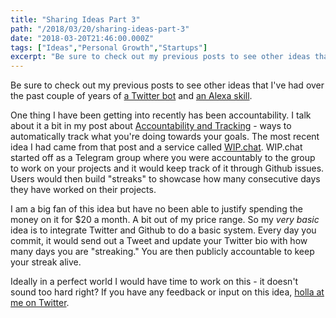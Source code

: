 ```yaml
---
title: "Sharing Ideas Part 3"
path: "/2018/03/20/sharing-ideas-part-3"
date: "2018-03-20T21:46:00.000Z"
tags: ["Ideas","Personal Growth","Startups"]
excerpt: "Be sure to check out my previous posts to see other ideas that I've had over the past couple of years of [a Twitter bot](/blog/2018/01/25/share-ideas-part-2.html) and [an Alexa..."
---
```


Be sure to check out my previous posts to see other ideas that I've had over the past couple of years of [a Twitter bot](/blog/2018/01/25/share-ideas-part-2.html) and [an Alexa skill](/blog/2018/01/16/sharing-ideas.html).

One thing I have been getting into recently has been accountability. I talk about it a bit in my post about [Accountability and Tracking](/blog/2018/03/04/march-tracking.html) - ways to automatically track what you're doing towards your goals. The most recent idea I had came from that post and a service called [WIP.chat](https://wip.chat). WIP.chat started off as a Telegram group where you were accountably to the group to work on your projects and it would keep track of it through Github issues. Users would then build "streaks" to showcase how many consecutive days they have worked on their projects.

I am a big fan of this idea but have no been able to justify spending the money on it for $20 a month. A bit out of my price range. So my *very basic* idea is to integrate Twitter and Github to do a basic system. Every day you commit, it would send out a Tweet and update your Twitter bio with how many days you are "streaking." You are then publicly accountable to keep your streak alive.

Ideally in a perfect world I would have time to work on this - it doesn't sound too hard right? If you have any feedback or input on this idea, [holla at me on Twitter](https://twitter.com/kevinguebert).
